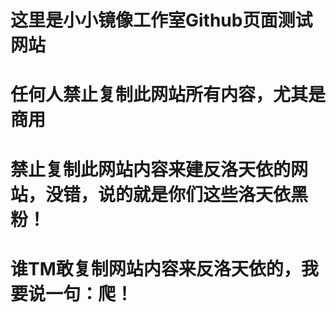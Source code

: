 # 这里是小小镜像工作室Github页面测试网站
# 任何人禁止复制此网站所有内容，尤其是商用
# 禁止复制此网站内容来建反洛天依的网站，没错，说的就是你们这些洛天依黑粉！
# 谁TM敢复制网站内容来反洛天依的，我要说一句：爬！
